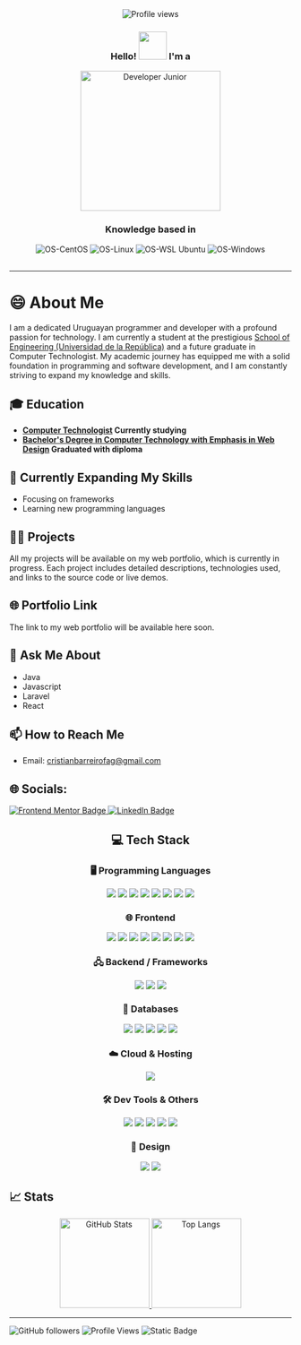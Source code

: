 <div align="center">
  <img src="https://i.imgur.com/X7SQED9.png" alt="Profile views">
</div>

<div align="center">
  <h3>Hello! <img src="https://raw.githubusercontent.com/cristianbarreiro/tarikul-islam-anik/refs/heads/main/assets/images/Waving%20Hand%20Medium-Light%20Skin%20Tone.png" style="height:50px;"> I'm a</h3>
    <img src="https://i.imgur.com/nDeMfan.gif" alt="Developer Junior" style="vertical-align: middle; height:250px;"/>
  <h3>Knowledge based in</h3>
  <img src="https://img.shields.io/badge/CentOS-262577?style=for-the-badge&logo=centos&logoColor=white" alt="OS-CentOS">
  <img src="https://img.shields.io/badge/Linux-FCC624?style=for-the-badge&logo=linux&logoColor=black" alt="OS-Linux">
  <img src="https://img.shields.io/badge/WSL-Ubuntu-E95420?style=for-the-badge&logo=ubuntu&logoColor=white" alt="OS-WSL Ubuntu">
  <img src="https://img.shields.io/badge/Windows-0078D6?style=for-the-badge&logo=windows&logoColor=white" alt="OS-Windows">
  <hr style="width: 100%; margin-top: 30px;">
</div>



# 😄 About Me
I am a dedicated Uruguayan programmer and developer with a profound passion for technology. I am currently a student at the prestigious [School of Engineering (Universidad de la República)](https://www.fing.edu.uy) and a future graduate in Computer Technologist. My academic journey has equipped me with a solid foundation in programming and software development, and I am constantly striving to expand my knowledge and skills. 


## 🎓 Education
- **[Computer Technologist](https://www.fing.edu.uy/tecnoinf/mvd/index.html) Currently studying**  
- **[Bachelor's Degree in Computer Technology with Emphasis in Web Design](https://esi.edu.uy/carreras/emt-informatica/) Graduated with diploma**

## 🌱 Currently Expanding My Skills
- Focusing on frameworks
- Learning new programming languages

## 👨‍💻 Projects

All my projects will be available on my web portfolio, which is currently in progress. Each project includes detailed descriptions, technologies used, and links to the source code or live demos.

## 🌐 Portfolio Link
The link to my web portfolio will be available here soon.

## 💬 Ask Me About
- Java
- Javascript
- Laravel 
- React
 

## 📫 How to Reach Me
- Email: cristianbarreirofag@gmail.com

## 🌐 Socials:

<a href="https://www.frontendmentor.io/profile/cristianbarreiro" target="_blank">
  <img src="https://img.shields.io/badge/Frontend%20Mentor-%23101010.svg?style=for-the-badge&logo=frontendmentor&logoColor=white" alt="Frontend Mentor Badge" />
</a>
<a href="https://www.linkedin.com/in/cristian-barreiro-dev/" target="_blank">
  <img src="https://img.shields.io/badge/LinkedIn-%230077B5.svg?style=for-the-badge&logo=linkedin&logoColor=white" alt="LinkedIn Badge" />
</a>


<div align="center">

## 💻 Tech Stack

### 🖥️ Programming Languages
<img src="https://img.shields.io/badge/C-%2300599C.svg?style=for-the-badge&logo=c&logoColor=white" />
<img src="https://img.shields.io/badge/c++-%2300599C.svg?style=for-the-badge&logo=c%2B%2B&logoColor=white" />
<img src="https://img.shields.io/badge/c%23-%23239120.svg?style=for-the-badge&logo=c-sharp&logoColor=white" />
<img src="https://img.shields.io/badge/java-%23ED8B00.svg?style=for-the-badge&logo=java&logoColor=white" />
<img src="https://img.shields.io/badge/python-%233776AB.svg?style=for-the-badge&logo=python&logoColor=white" />
<img src="https://img.shields.io/badge/php-%23777BB4.svg?style=for-the-badge&logo=php&logoColor=white" />
<img src="https://img.shields.io/badge/R-276DC3?style=for-the-badge&logo=r&logoColor=white" />
<img src="https://img.shields.io/badge/Haskell-%235e5086.svg?style=for-the-badge&logo=haskell&logoColor=white" />

### 🌐 Frontend
<img src="https://img.shields.io/badge/html5-%23E34F26.svg?style=for-the-badge&logo=html5&logoColor=white" />
<img src="https://img.shields.io/badge/css3-%231572B6.svg?style=for-the-badge&logo=css3&logoColor=white" />
<img src="https://img.shields.io/badge/javascript-%23323330.svg?style=for-the-badge&logo=javascript&logoColor=%23F7DF1E" />
<img src="https://img.shields.io/badge/bootstrap-%23563D7C.svg?style=for-the-badge&logo=bootstrap&logoColor=white" />
<img src="https://img.shields.io/badge/tailwindcss-%2338B2AC.svg?style=for-the-badge&logo=tailwind-css&logoColor=white" />
<img src="https://img.shields.io/badge/react-%2320232a.svg?style=for-the-badge&logo=react&logoColor=%2361DAFB" />
<img src="https://img.shields.io/badge/redux-%23593d88.svg?style=for-the-badge&logo=redux&logoColor=white" />
<img src="https://img.shields.io/badge/jquery-%230769AD.svg?style=for-the-badge&logo=jquery&logoColor=white" />

### 🖧 Backend / Frameworks
<img src="https://img.shields.io/badge/laravel-%23FF2D20.svg?style=for-the-badge&logo=laravel&logoColor=white" />
<img src="https://img.shields.io/badge/node.js-%23339933.svg?style=for-the-badge&logo=node.js&logoColor=white" />
<img src="https://img.shields.io/badge/phpunit-7741BB.svg?style=for-the-badge&logo=php&logoColor=white" />

### 💾 Databases
<img src="https://img.shields.io/badge/mysql-%2300f.svg?style=for-the-badge&logo=mysql&logoColor=white" />
<img src="https://img.shields.io/badge/MariaDB-003545?style=for-the-badge&logo=mariadb&logoColor=white" />
<img src="https://img.shields.io/badge/mongodb-%2347A248.svg?style=for-the-badge&logo=mongodb&logoColor=white" />
<img src="https://img.shields.io/badge/Microsoft%20SQL%20Server-CC2927?style=for-the-badge&logo=microsoft%20sql%20server&logoColor=white" />
<img src="https://img.shields.io/badge/postgres-%23316192.svg?style=for-the-badge&logo=postgresql&logoColor=white" />

### ☁️ Cloud & Hosting
<img src="https://img.shields.io/badge/AWS-%23FF9900.svg?style=for-the-badge&logo=amazon-aws&logoColor=white" />

### 🛠️ Dev Tools & Others
<img src="https://img.shields.io/badge/git-%23F05033.svg?style=for-the-badge&logo=git&logoColor=white" />
<img src="https://img.shields.io/badge/bash-%23121011.svg?style=for-the-badge&logo=gnu-bash&logoColor=white" />
<img src="https://img.shields.io/badge/docker-%230db7ed.svg?style=for-the-badge&logo=docker&logoColor=white" />
<img src="https://img.shields.io/badge/JSON-5E5C5C?style=for-the-badge&logo=json&logoColor=white" />
<img src="https://img.shields.io/badge/linux-%23000000.svg?style=for-the-badge&logo=linux&logoColor=white" />

### 🎨 Design
<img src="https://img.shields.io/badge/Canva-%2300C4CC.svg?style=for-the-badge&logo=Canva&logoColor=white" />
<img src="https://img.shields.io/badge/figma-%23F24E1E.svg?style=for-the-badge&logo=figma&logoColor=white" />

</div>

<!-- ![Kotlin](https://img.shields.io/badge/kotlin-%230095D5.svg?style=for-the-badge&logo=kotlin&logoColor=white) -->
## 📈 Stats



<p align="center">
  <a href="https://github.com/cristianbarreiro">
    <img height="160" src="https://github-readme-stats.vercel.app/api?username=cristianbarreiro&show_icons=true&theme=catppuccin_latte" alt="GitHub Stats" />
  </a>
  <a href="https://github.com/cristianbarreiro">
    <img height="160" src="https://github-readme-stats.vercel.app/api/top-langs/?username=cristianbarreiro&layout=compact&langs_count=8&hide=jupyter%20notebook&card_width=280&theme=catppuccin_latte" alt="Top Langs" />
  </a>
</p>




<!-- ### 🔝 Top Contributed Repo
![]() -->


<!-- ### ⭐ Featured Repository 


| ![Customized Card]() | ![Customized Card]() |
| --- | --- | -->


------
![GitHub followers](https://img.shields.io/github/followers/cristianbarreiro?style=flat&logo=github&color=05122A&labelColor=05122A)
![Profile Views](https://komarev.com/ghpvc/?username=cristianbarreiro&style=flat&labelColor=05122A&color=05122A)
![Static Badge](https://img.shields.io/badge/Thanks%20for%20visiting!-05122A)

